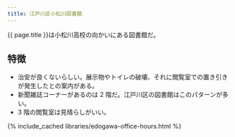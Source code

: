 ```yaml
---
title: 江戸川区小松川図書館
---
```


{{ page.title }}は小松川高校の向かいにある図書館だ。

## 特徴

* 治安が良くないらしい。展示物やトイレの破壊、それに閲覧室での置き引きが発生したとの案内がある。
* 新聞雑誌コーナーがあるのは 2 階だ。江戸川区の図書館はこのパターンが多い。
* 3 階の閲覧室は見晴らしがいい。

{% include_cached libraries/edogawa-office-hours.html %}

